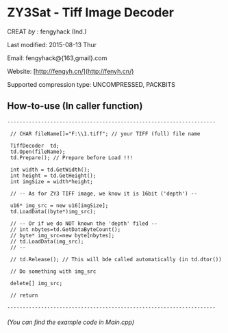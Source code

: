 # ZY3Sat - Tiff Image Decoder

   CREAT _by_  :  fengyhack (Ind.)
   
   Last modified:  2015-08-13 Thur

   Email:   fengyhack@{163,gmail}.com
   
   Website: [http://fengyh.cn/](http://fenyh.cn/)

   Supported compression type: UNCOMPRESSED, PACKBITS

## How-to-use (In caller function)

    --------------------------------------------------------------------
     
     // CHAR fileName[]="F:\\1.tiff"; // your TIFF (full) file name

     TiffDecoder  td;
     td.Open(fileName);
     td.Prepare(); // Prepare before Load !!!

     int width = td.GetWidth();
     int height = td.GetHeight();
     int imgSize = width*height;

     // -- As for ZY3 TIFF image, we know it is 16bit ('depth') --

     u16* img_src = new u16[imgSize];
     td.LoadData((byte*)img_src);

     // -- Or if we do NOT known the 'depth' filed --
     // int nbytes=td.GetDataByteCount();
     // byte* img_src=new byte[nbytes];
     // td.LoadData(img_src);
     // --

     // td.Release(); // This will bde called automatically (in td.dtor())
     
     // Do something with img_src
     
     delete[] img_src;
     
     // return

    --------------------------------------------------------------------

###### <i> (You can find the example code in Main.cpp) </i>
